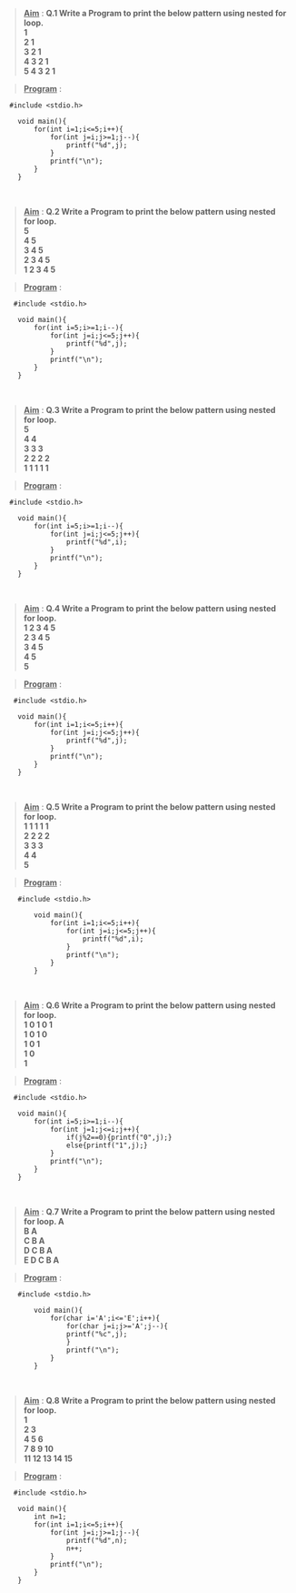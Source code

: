 ><u>**Aim**</u> : <b>Q.1 Write a Program to print the below pattern using nested for loop.<br>
1<br>
2 1<br>
3 2 1<br>
4 3 2 1<br>
5 4 3 2 1 <br></b>

><u>**Program**</u> : 

      #include <stdio.h>

        void main(){
            for(int i=1;i<=5;i++){
                for(int j=i;j>=1;j--){
                    printf("%d",j);
                }
                printf("\n");
            }
        }

<br>

><u>**Aim**</u> : <b>Q.2 Write a Program to print the below pattern using nested for loop.<br>
5<br>
4 5<br>
3 4 5<br>
2 3 4 5<br>
1 2 3 4 5<br></b>

><u>**Program**</u> : 

       #include <stdio.h>

        void main(){
            for(int i=5;i>=1;i--){
                for(int j=i;j<=5;j++){
                    printf("%d",j);
                }
                printf("\n");
            }
        }

<br>

><u>**Aim**</u> : <b>Q.3 Write a Program to print the below pattern using nested for loop.<br>
5<br>
4 4 <br>
3 3 3<br>
2 2 2 2<br>
1 1 1 1 1<br></b>

><u>**Program**</u> : 

      #include <stdio.h>

        void main(){
            for(int i=5;i>=1;i--){
                for(int j=i;j<=5;j++){
                    printf("%d",i);
                }
                printf("\n");
            }
        }

<br>

><u>**Aim**</u> : <b>Q.4 Write a Program to print the below pattern using nested for loop.<br>
1 2 3 4 5<br>
2 3 4 5<br>
3 4 5<br>
4 5<br>
5<br></b>

><u>**Program**</u> : 

       #include <stdio.h>

        void main(){
            for(int i=1;i<=5;i++){
                for(int j=i;j<=5;j++){
                    printf("%d",j);
                }
                printf("\n");
            }
        }

<br>

><u>**Aim**</u> : <b>Q.5 Write a Program to print the below pattern using nested for loop.<br>
1 1 1 1 1<br>
2 2 2 2<br>
3 3 3<br>
4 4<br>
5<br></b>

><u>**Program**</u> : 

        #include <stdio.h>

            void main(){
                for(int i=1;i<=5;i++){
                    for(int j=i;j<=5;j++){
                        printf("%d",i);
                    }
                    printf("\n");
                }
            }

<br>

><u>**Aim**</u> : <b>Q.6 Write a Program to print the below pattern using nested for loop.<br>
1 0 1 0 1<br>
1 0 1 0<br>
1 0 1<br>
1 0 <br>
1<br></b>

><u>**Program**</u> : 

       #include <stdio.h>

        void main(){
            for(int i=5;i>=1;i--){
                for(int j=1;j<=i;j++){
                    if(j%2==0){printf("0",j);}
                    else{printf("1",j);}
                }
                printf("\n");
            }
        }

<br>

><u>**Aim**</u> : <b>Q.7 Write a Program to print the below pattern using nested for loop.
A<br>
B A<br>
C B A<br>
D C B A<br>
E D C B A<br></b>

><u>**Program**</u> : 

        #include <stdio.h>

            void main(){
                for(char i='A';i<='E';i++){
                    for(char j=i;j>='A';j--){
                    printf("%c",j);
                    }
                    printf("\n");
                }
            }

<br>

><u>**Aim**</u> : <b>Q.8 Write a Program to print the below pattern using nested for loop.<br>
1<br>
2 3<br>
4 5 6<br>
7 8 9 10<br>
11 12 13 14 15<br></b>

><u>**Program**</u> : 

       #include <stdio.h>

        void main(){
            int n=1;
            for(int i=1;i<=5;i++){
                for(int j=i;j>=1;j--){
                    printf("%d",n);
                    n++;
                }
                printf("\n");
            }
        }

<br>